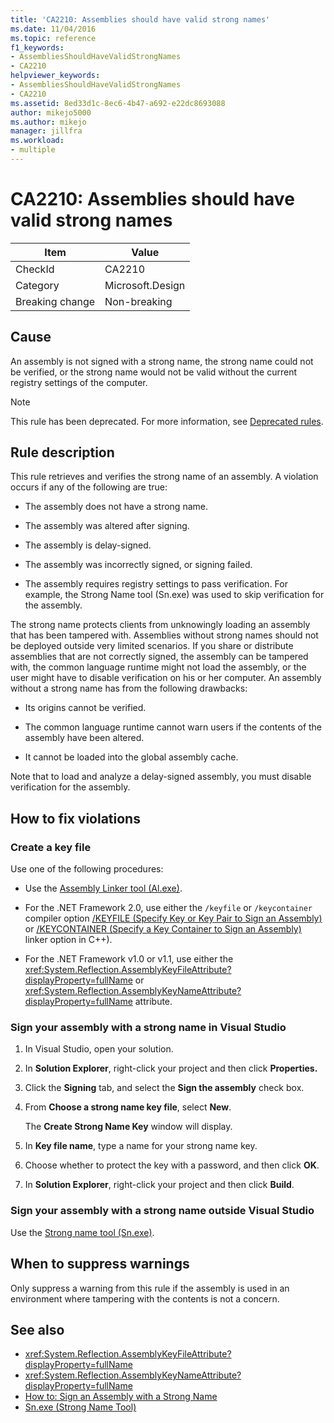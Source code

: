 ```yaml
---
title: 'CA2210: Assemblies should have valid strong names'
ms.date: 11/04/2016
ms.topic: reference
f1_keywords:
- AssembliesShouldHaveValidStrongNames
- CA2210
helpviewer_keywords:
- AssembliesShouldHaveValidStrongNames
- CA2210
ms.assetid: 8ed33d1c-8ec6-4b47-a692-e22dc8693088
author: mikejo5000
ms.author: mikejo
manager: jillfra
ms.workload:
- multiple
---
```

# CA2210: Assemblies should have valid strong names

|Item|Value|
|-|-|
|CheckId|CA2210|
|Category|Microsoft.Design|
|Breaking change|Non-breaking|

## Cause
An assembly is not signed with a strong name, the strong name could not be verified, or the strong name would not be valid without the current registry settings of the computer.

> [!NOTE]
> This rule has been deprecated. For more information, see [Deprecated rules](fxcop-unported-deprecated-rules.md).

## Rule description

This rule retrieves and verifies the strong name of an assembly. A violation occurs if any of the following are true:

- The assembly does not have a strong name.

- The assembly was altered after signing.

- The assembly is delay-signed.

- The assembly was incorrectly signed, or signing failed.

- The assembly requires registry settings to pass verification. For example, the Strong Name tool (Sn.exe) was used to skip verification for the assembly.

The strong name protects clients from unknowingly loading an assembly that has been tampered with. Assemblies without strong names should not be deployed outside very limited scenarios. If you share or distribute assemblies that are not correctly signed, the assembly can be tampered with, the common language runtime might not load the assembly, or the user might have to disable verification on his or her computer. An assembly without a strong name has from the following drawbacks:

- Its origins cannot be verified.

- The common language runtime cannot warn users if the contents of the assembly have been altered.

- It cannot be loaded into the global assembly cache.

Note that to load and analyze a delay-signed assembly, you must disable verification for the assembly.

## How to fix violations

### Create a key file

Use one of the following procedures:

- Use the [Assembly Linker tool (Al.exe)](/dotnet/framework/tools/al-exe-assembly-linker).

- For the .NET Framework 2.0, use either the `/keyfile` or `/keycontainer` compiler option [/KEYFILE (Specify Key or Key Pair to Sign an Assembly)](/cpp/build/reference/keyfile-specify-key-or-key-pair-to-sign-an-assembly) or [/KEYCONTAINER (Specify a Key Container to Sign an Assembly)](/cpp/build/reference/keycontainer-specify-a-key-container-to-sign-an-assembly) linker option in C++).

- For the .NET Framework v1.0 or v1.1, use either the <xref:System.Reflection.AssemblyKeyFileAttribute?displayProperty=fullName> or <xref:System.Reflection.AssemblyKeyNameAttribute?displayProperty=fullName> attribute.

### Sign your assembly with a strong name in Visual Studio

1. In Visual Studio, open your solution.

2. In **Solution Explorer**, right-click your project and then click **Properties.**

3. Click the **Signing** tab, and select the **Sign the assembly** check box.

4. From **Choose a strong name key file**, select **New**.

   The **Create Strong Name Key** window will display.

5. In **Key file name**, type a name for your strong name key.

6. Choose whether to protect the key with a password, and then click **OK**.

7. In **Solution Explorer**, right-click your project and then click **Build**.

### Sign your assembly with a strong name outside Visual Studio

Use the [Strong name tool (Sn.exe)](/dotnet/framework/tools/sn-exe-strong-name-tool).

## When to suppress warnings

Only suppress a warning from this rule if the assembly is used in an environment where tampering with the contents is not a concern.

## See also

- <xref:System.Reflection.AssemblyKeyFileAttribute?displayProperty=fullName>
- <xref:System.Reflection.AssemblyKeyNameAttribute?displayProperty=fullName>
- [How to: Sign an Assembly with a Strong Name](/dotnet/framework/app-domains/how-to-sign-an-assembly-with-a-strong-name)
- [Sn.exe (Strong Name Tool)](/dotnet/framework/tools/sn-exe-strong-name-tool)
